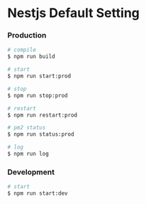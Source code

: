 # Nestjs Default Setting

### Production

```bash
# compile
$ npm run build

# start
$ npm run start:prod

# stop
$ npm run stop:prod

# restart
$ npm run restart:prod

# pm2 status
$ npm run status:prod

# log
$ npm run log
```

### Development

```bash
# start
$ npm run start:dev
```